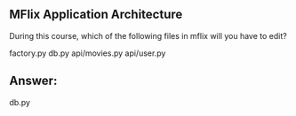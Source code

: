 ## MFlix Application Architecture
During this course, which of the following files in mflix will you have to edit?

factory.py
db.py
api/movies.py
api/user.py


## Answer:
db.py